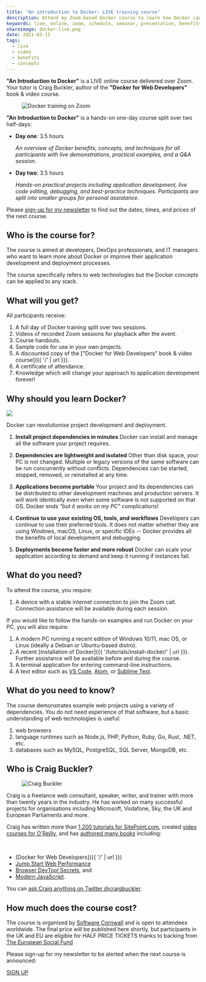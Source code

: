 ```yaml
---
title: "An introduction to Docker: LIVE training course"
description: Attend my Zoom-based Docker course to learn how Docker can be used in your projects.
keywords: live, online, zoom, schedule, seminar, presentation, benefits, apply
shareimage: docker-live.png
date: 2021-03-11
tags:
  - live
  - video
  - benefits
  - concepts
---
```


<aside>

**"An Introduction to Docker"** is a LIVE online course delivered over Zoom. Your tutor is Craig Buckler, author of the **"Docker for Web Developers"** book & video course.

</aside>

<figure title="An introduction to Docker, live training course">
  <img src="{{ '/images/zoom.webp' | url }}" alt="Docker training on Zoom" />
</figure>

**"An Introduction to Docker"** is a hands-on one-day course split over two half-days:

* **Day one**: 3.5 hours

  *An overview of Docker benefits, concepts, and techniques for all participants with live demonstrations, practical examples, and a Q&A session.*

* **Day two**: 3.5 hours

  *Hands-on practical projects including application development, live code editing, debugging, and best-practice techniques. Participants are split into smaller groups for personal assistance.*

<p>Please <a data-view="newsletter" href="https://tinyletter.com/dockerwebdev">sign-up for my newsletter</a> to find out the dates, times, and prices of the next course.</p>


## Who is the course for?

The course is aimed at developers, DevOps professionals, and IT managers who want to learn more about Docker or improve their application development and deployment processes.

The course specifically refers to web technologies but the Docker concepts can be applied to any stack.


## What will you get?

All participants receive:

1. A full day of Docker training split over two sessions.
1. Videos of recorded Zoom sessions for playback after the event.
1. Course handouts.
1. Sample code for use in your own projects.
1. A discounted copy of the ["Docker for Web Developers" book & video course]({{ '/' | url }}).
1. A certificate of attendance.
1. Knowledge which will change your approach to application development forever!


## Why should you learn Docker?

<img src="/images/docker-animated.svg" aria-labelledby="titlemain" style="max-width:25em" inline />

Docker can revolutionise project development and deployment.

1. **Install project dependencies in minutes**
   Docker can install and manage all the software your project requires.

1. **Dependencies are lightweight and isolated**
   Other than disk space, your PC is not changed. Multiple or legacy versions of the same software can be run concurrently without conflicts. Dependencies can be started, stopped, removed, or reinstalled at any time.

1. **Applications become portable**
   Your project and its dependencies can be distributed to other development machines and production servers. It will work identically even when some software is not supported on that OS. Docker ends *"but it works on my PC"* complications!

1. **Continue to use your existing OS, tools, and workflows**
   Developers can continue to use their preferred tools. It does not matter whether they are using Windows, macOS, Linux, or specific IDEs -- Docker provides all the benefits of local development and debugging.

1. **Deployments become faster and more robust**
   Docker can scale your application according to demand and keep it running if instances fail.


## What do you need?

To attend the course, you require:

1. A device with a stable internet connection to join the Zoom call. Connection assistance will be available during each session.

If you would like to follow the hands-on examples and run Docker on your PC, you will also require:

1. A modern PC running a recent edition of Windows 10/11, mac OS, or Linux (ideally a Debian or Ubuntu-based distro).
1. A recent [installation of Docker]({{ '/tutorials/install-docker/' | url }}). Further assistance will be available before and during the course.
1. A terminal application for entering command-line instructions.
1. A text editor such as [VS Code](https://code.visualstudio.com/), [Atom](https://atom.io/), or [Sublime Text](https://www.sublimetext.com/).


## What do you need to know?

The course demonstrates example web projects using a variety of dependencies. You do not need experience of that software, but a basic understanding of web technologies is useful:

1. web browsers
1. language runtimes such as Node.js, PHP, Python, Ruby, Go, Rust, .NET, etc.
1. databases such as MySQL, PostgreSQL, SQL Server, MongoDB, etc.


## Who is Craig Buckler?

<figure class="imgcircle" title="Craig Buckler">
  <img src="{{ '/images/craig.webp' | url }}" alt="Craig Buckler" />
</figure>

Craig is a freelance web consultant, speaker, writer, and trainer with more than twenty years in the industry. He has worked on many successful projects for organisations including Microsoft, Vodafone, Sky, the UK and European Parliaments and more.

Craig has written more than [1,200 tutorials for SitePoint.com](https://www.sitepoint.com/author/craig-buckler/), created [video courses for O'Reilly](https://www.oreilly.com/people/craig-buckler/), and has [authored many books](https://www.amazon.co.uk/shop/craigbuckler) including:

<br clear="all" />

* [Docker for Web Developers]({{ '/' | url }})
* [Jump Start Web Performance](https://amzn.to/3l1BCNc)
* [Browser DevTool Secrets](https://www.sitepoint.com/premium/books/browser-devtool-secrets), and
* [Modern JavaScript](https://amzn.to/2Q9M5YI).

You can [ask Craig anything on Twitter @craigbuckler](https://twitter.com/craigbuckler).


## How much does the course cost?

The course is organised by [Software Cornwall](https://softwarecornwall.org/event/an-introduction-to-docker-2/) and is open to attendees worldwide. The final price will be published here shortly, but participants in the UK and EU are eligible for HALF PRICE TICKETS thanks to backing from [The European Social Fund](https://ec.europa.eu/esf/)

Please sign-up for my newsletter to be alerted when the next course is announced:

<p><a data-view="newsletter" href="https://tinyletter.com/dockerwebdev" class="button">SIGN UP</a></p>
